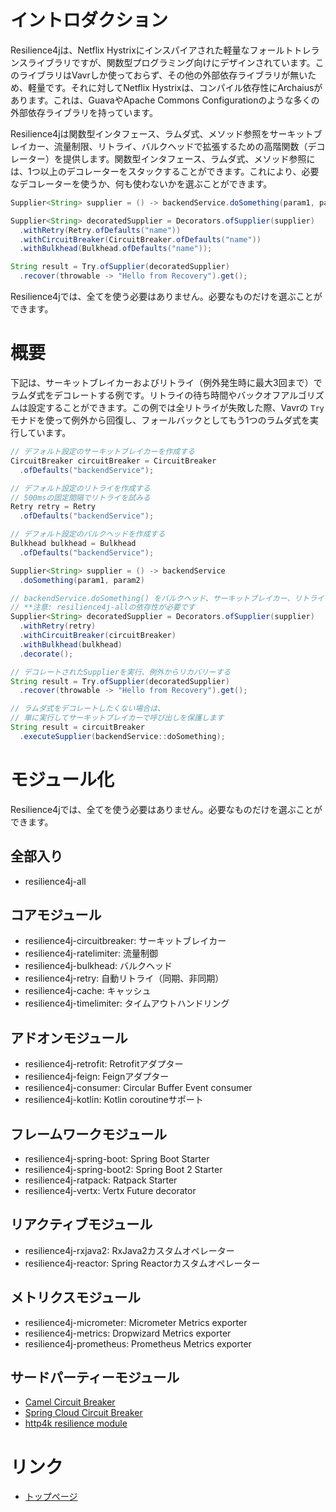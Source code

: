 イントロダクション
====================================================
Resilience4jは、Netflix Hystrixにインスパイアされた軽量なフォールトトレランスライブラリですが、関数型プログラミング向けにデザインされています。このライブラリはVavrしか使っておらず、その他の外部依存ライブラリが無いため、軽量です。それに対してNetflix Hystrixは、コンパイル依存性にArchaiusがあります。これは、GuavaやApache Commons Configurationのような多くの外部依存ライブラリを持っています。

Resilience4jは関数型インタフェース、ラムダ式、メソッド参照をサーキットブレイカー、流量制限、リトライ、バルクヘッドで拡張するための高階関数（デコレーター）を提供します。関数型インタフェース、ラムダ式、メソッド参照には、1つ以上のデコレーターをスタックすることができます。これにより、必要なデコレーターを使うか、何も使わないかを選ぶことができます。

<!-- FIXME 「スタックする」をうまい日本語にする -->

```java
Supplier<String> supplier = () -> backendService.doSomething(param1, param2);

Supplier<String> decoratedSupplier = Decorators.ofSupplier(supplier)
  .withRetry(Retry.ofDefaults("name"))
  .withCircuitBreaker(CircuitBreaker.ofDefaults("name"))
  .withBulkhead(Bulkhead.ofDefaults("name"));  

String result = Try.ofSupplier(decoratedSupplier)
  .recover(throwable -> "Hello from Recovery").get();
```

Resilience4jでは、全てを使う必要はありません。必要なものだけを選ぶことができます。

# 概要
下記は、サーキットブレイカーおよびリトライ（例外発生時に最大3回まで）でラムダ式をデコレートする例です。リトライの待ち時間やバックオフアルゴリズムは設定することができます。この例では全リトライが失敗した際、Vavrの `Try` モナドを使って例外から回復し、フォールバックとしてもう1つのラムダ式を実行しています。

```java
// デフォルト設定のサーキットブレイカーを作成する
CircuitBreaker circuitBreaker = CircuitBreaker
  .ofDefaults("backendService");

// デフォルト設定のリトライを作成する
// 500msの固定間隔でリトライを試みる
Retry retry = Retry
  .ofDefaults("backendService");

// デフォルト設定のバルクヘッドを作成する
Bulkhead bulkhead = Bulkhead
  .ofDefaults("backendService");

Supplier<String> supplier = () -> backendService
  .doSomething(param1, param2)

// backendService.doSomething() をバルクヘッド、サーキットブレイカー、リトライでデコレートする
// **注意: resilience4j-allの依存性が必要です
Supplier<String> decoratedSupplier = Decorators.ofSupplier(supplier)
  .withRetry(retry)
  .withCircuitBreaker(circuitBreaker)
  .withBulkhead(bulkhead)
  .decorate();

// デコレートされたSupplierを実行、例外からリカバリーする
String result = Try.ofSupplier(decoratedSupplier)
  .recover(throwable -> "Hello from Recovery").get();

// ラムダ式をデコレートしたくない場合は、
// 単に実行してサーキットブレイカーで呼び出しを保護します
String result = circuitBreaker
  .executeSupplier(backendService::doSomething);
```

# モジュール化
Resilience4jでは、全てを使う必要はありません。必要なものだけを選ぶことができます。

## 全部入り
- resilience4j-all

## コアモジュール
- resilience4j-circuitbreaker: サーキットブレイカー
- resilience4j-ratelimiter: 流量制御
- resilience4j-bulkhead: バルクヘッド
- resilience4j-retry: 自動リトライ（同期、非同期）
- resilience4j-cache: キャッシュ
- resilience4j-timelimiter: タイムアウトハンドリング

## アドオンモジュール
- resilience4j-retrofit: Retrofitアダプター
- resilience4j-feign: Feignアダプター
- resilience4j-consumer: Circular Buffer Event consumer
- resilience4j-kotlin: Kotlin coroutineサポート

## フレームワークモジュール
- resilience4j-spring-boot: Spring Boot Starter
- resilience4j-spring-boot2: Spring Boot 2 Starter
- resilience4j-ratpack: Ratpack Starter
- resilience4j-vertx: Vertx Future decorator

## リアクティブモジュール
- resilience4j-rxjava2: RxJava2カスタムオペレーター
- resilience4j-reactor: Spring Reactorカスタムオペレーター

## メトリクスモジュール
- resilience4j-micrometer: Micrometer Metrics exporter
- resilience4j-metrics: Dropwizard Metrics exporter
- resilience4j-prometheus: Prometheus Metrics exporter

## サードパーティーモジュール
- [Camel Circuit Breaker](https://camel.apache.org/manual/latest/resilience4j-eip.html)
- [Spring Cloud Circuit Breaker](https://spring.io/projects/spring-cloud-circuitbreaker)
- [http4k resilience module](https://www.http4k.org/guide/modules/resilience/)

# リンク
- [トップページ](../index.md)
